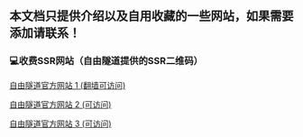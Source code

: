 
本文档只提供介绍以及自用收藏的一些网站，如果需要添加请联系！
---

### 💻收费SSR网站（自由隧道提供的SSR二维码）
[自由隧道官方网站 1 (翻墙可访问)](http://ssr-tunnel.com)

[自由隧道官方网站 2 (可访问)](http://x-tunnel.com)

[自由隧道官方网站 3 (可访问)](http://x-tunnel.com)




